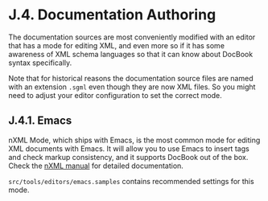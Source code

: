 # J.4. Documentation Authoring

The documentation sources are most conveniently modified with an editor that has a mode for editing XML, and even more so if it has some awareness of XML schema languages so that it can know about DocBook syntax specifically.

Note that for historical reasons the documentation source files are named with an extension `.sgml` even though they are now XML files. So you might need to adjust your editor configuration to set the correct mode.

## J.4.1. Emacs

nXML Mode, which ships with Emacs, is the most common mode for editing XML documents with Emacs. It will allow you to use Emacs to insert tags and check markup consistency, and it supports DocBook out of the box. Check the [nXML manual](https://www.gnu.org/software/emacs/manual/html\_mono/nxml-mode.html) for detailed documentation.

`src/tools/editors/emacs.samples` contains recommended settings for this mode.
